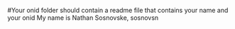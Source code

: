 #Your onid folder should contain a readme file that contains your name and your onid
My name is Nathan Sosnovske, sosnovsn
